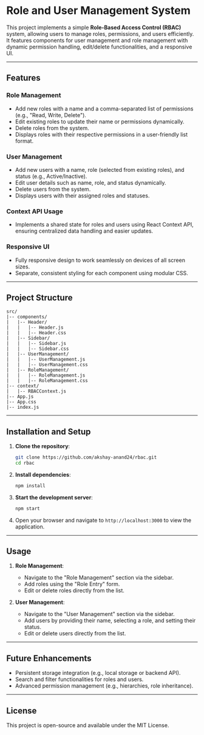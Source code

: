 
# Role and User Management System

This project implements a simple **Role-Based Access Control (RBAC)** system, allowing users to manage roles, permissions, and users efficiently. It features components for user management and role management with dynamic permission handling, edit/delete functionalities, and a responsive UI.

---

## Features

### Role Management
- Add new roles with a name and a comma-separated list of permissions (e.g., "Read, Write, Delete").
- Edit existing roles to update their name or permissions dynamically.
- Delete roles from the system.
- Displays roles with their respective permissions in a user-friendly list format.

### User Management
- Add new users with a name, role (selected from existing roles), and status (e.g., Active/Inactive).
- Edit user details such as name, role, and status dynamically.
- Delete users from the system.
- Displays users with their assigned roles and statuses.

### Context API Usage
- Implements a shared state for roles and users using React Context API, ensuring centralized data handling and easier updates.

### Responsive UI
- Fully responsive design to work seamlessly on devices of all screen sizes.
- Separate, consistent styling for each component using modular CSS.

---

## Project Structure

```
src/
|-- components/
|   |-- Header/
|   |   |-- Header.js
|   |   |-- Header.css
|   |-- Sidebar/
|   |   |-- Sidebar.js
|   |   |-- Sidebar.css
|   |-- UserManagement/
|   |   |-- UserManagement.js
|   |   |-- UserManagement.css
|   |-- RoleManagement/
|   |   |-- RoleManagement.js
|   |   |-- RoleManagement.css
|-- context/
|   |-- RBACContext.js
|-- App.js
|-- App.css
|-- index.js
```

---

## Installation and Setup

1. **Clone the repository**:
   ```bash
   git clone https://github.com/akshay-anand24/rbac.git
   cd rbac
   ```

2. **Install dependencies**:
   ```bash
   npm install
   ```

3. **Start the development server**:
   ```bash
   npm start
   ```

4. Open your browser and navigate to `http://localhost:3000` to view the application.

---

## Usage

1. **Role Management**:
   - Navigate to the "Role Management" section via the sidebar.
   - Add roles using the "Role Entry" form.
   - Edit or delete roles directly from the list.

2. **User Management**:
   - Navigate to the "User Management" section via the sidebar.
   - Add users by providing their name, selecting a role, and setting their status.
   - Edit or delete users directly from the list.

---

## Future Enhancements
- Persistent storage integration (e.g., local storage or backend API).
- Search and filter functionalities for roles and users.
- Advanced permission management (e.g., hierarchies, role inheritance).

---

## License

This project is open-source and available under the MIT License.
